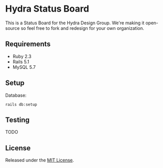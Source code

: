 # Hydra Status Board

This is a Status Board for the Hydra Design Group. We're making it open-source so feel free to fork and redesign for your own organization.

## Requirements

* Ruby 2.3
* Rails 5.1
* MySQL 5.7

## Setup

Database:

```
rails db:setup
```

## Testing

TODO

## License

Released under the [MIT License](https://github.com/mikong/hydra-statusboard/blob/master/LICENSE).
